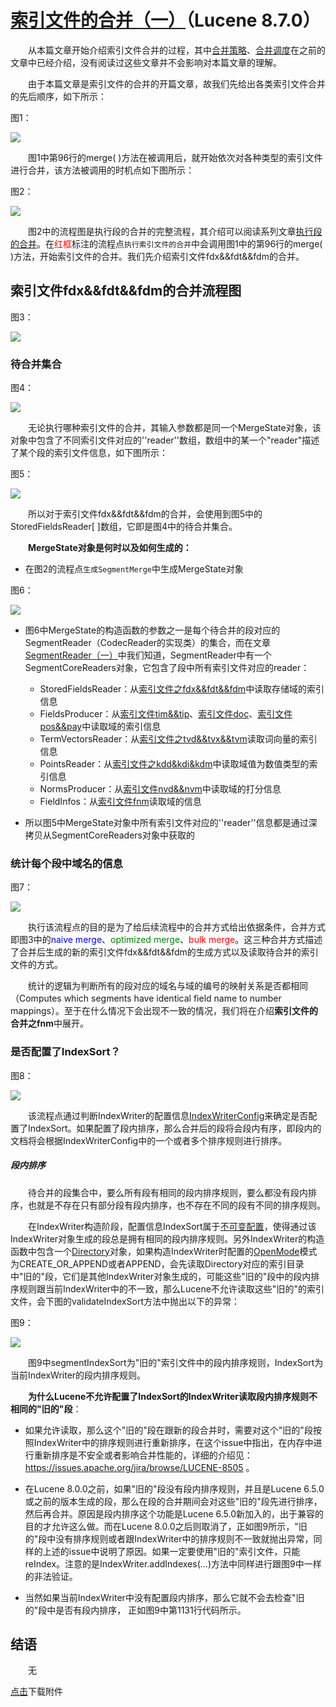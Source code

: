 # [索引文件的合并（一）](https://www.amazingkoala.com.cn/Lucene/Index/)（Lucene 8.7.0）

&emsp;&emsp;从本篇文章开始介绍索引文件合并的过程，其中[合并策略](https://www.amazingkoala.com.cn/Lucene/Index/2019/0516/59.html)、[合并调度](https://www.amazingkoala.com.cn/Lucene/Index/2019/0519/60.html)在之前的文章中已经介绍，没有阅读过这些文章并不会影响对本篇文章的理解。

&emsp;&emsp;由于本篇文章是索引文件的合并的开篇文章，故我们先给出各类索引文件合并的先后顺序，如下所示：

图1：

<img src="索引文件的合并（一）-image/1.png">

&emsp;&emsp;图1中第96行的merge( )方法在被调用后，就开始依次对各种类型的索引文件进行合并，该方法被调用的时机点如下图所示：

图2：

<img src="索引文件的合并（一）-image/2.png">

&emsp;&emsp;图2中的流程图是执行段的合并的完整流程，其介绍可以阅读系列文章[执行段的合并](https://www.amazingkoala.com.cn/Lucene/Index/2019/1024/101.html)。在<font color=red>红框</font>标注的流程点`执行索引文件的合并`中会调用图1中的第96行的merge( )方法，开始索引文件的合并。我们先介绍索引文件fdx&&fdt&&fdm的合并。

## 索引文件fdx&&fdt&&fdm的合并流程图

图3：

<img src="索引文件的合并（一）-image/3.png">

### 待合并集合

图4：

<img src="索引文件的合并（一）-image/4.png">

&emsp;&emsp;无论执行哪种索引文件的合并，其输入参数都是同一个MergeState对象，该对象中包含了不同索引文件对应的''reader''数组，数组中的某一个"reader"描述了某个段的索引文件信息，如下图所示：

图5：

<img src="索引文件的合并（一）-image/5.png">

&emsp;&emsp;所以对于索引文件fdx&&fdt&&fdm的合并，会使用到图5中的StoredFieldsReader[ \]数组，它即是图4中的待合并集合。

&emsp;&emsp;**MergeState对象是何时以及如何生成的：**

- 在图2的流程点`生成SegmentMerge`中生成MergeState对象

图6：

<img src="索引文件的合并（一）-image/6.png">

- 图6中MergeState的构造函数的参数之一是每个待合并的段对应的SegmentReader（CodecReader的实现类）的集合，而在文章[SegmentReader（一）](https://www.amazingkoala.com.cn/Lucene/Index/2019/1014/99.html)中我们知道，SegmentReader中有一个SegmentCoreReaders对象，它包含了段中所有索引文件对应的reader：

  - StoredFieldsReader：从[索引文件之fdx&&fdt&&fdm](https://www.amazingkoala.com.cn/Lucene/suoyinwenjian/2020/1013/169.html)中读取存储域的索引信息
  - FieldsProducer：从[索引文件tim&&tip](https://www.amazingkoala.com.cn/Lucene/suoyinwenjian/2019/0401/43.html)、[索引文件doc](https://www.amazingkoala.com.cn/Lucene/suoyinwenjian/2019/0324/42.html)、[索引文件pos&&pay](https://www.amazingkoala.com.cn/Lucene/suoyinwenjian/2019/0324/41.html)中读取域的索引信息
  - TermVectorsReader：从[索引文件之tvd&&tvx&&tvm](https://www.amazingkoala.com.cn/Lucene/suoyinwenjian/2020/1117/178.html)读取词向量的索引信息
  - PointsReader：从[索引文件之kdd&kdi&kdm](https://www.amazingkoala.com.cn/Lucene/suoyinwenjian/2020/1027/172.html)中读取域值为数值类型的索引信息
  - NormsProducer：从[索引文件nvd&&nvm](https://www.amazingkoala.com.cn/Lucene/suoyinwenjian/2019/0305/39.html)中读取域的打分信息
  - FieldInfos：从[索引文件fnm](https://www.amazingkoala.com.cn/Lucene/suoyinwenjian/2019/0606/64.html)读取域的信息

- 所以图5中MergeState对象中所有索引文件对应的''reader''信息都是通过深拷贝从SegmentCoreReaders对象中获取的

### 统计每个段中域名的信息

图7：

<img src="索引文件的合并（一）-image/7.png">

&emsp;&emsp;执行该流程点的目的是为了给后续流程中的合并方式给出依据条件，合并方式即图3中的<font color=blue>naive merge</font>、<font color=green>optimized merge</font>、<font color=red>bulk merge</font>。这三种合并方式描述了合并后生成的新的索引文件fdx&&fdt&&fdm的生成方式以及读取待合并的索引文件的方式。

&emsp;&emsp;统计的逻辑为判断所有的段对应的域名与域的编号的映射关系是否都相同（Computes which segments have identical field name to number mappings）。至于在什么情况下会出现不一致的情况，我们将在介绍**索引文件的合并之fnm**中展开。

### 是否配置了IndexSort？

图8：

<img src="索引文件的合并（一）-image/8.png">

&emsp;&emsp;该流程点通过判断IndexWriter的配置信息[IndexWriterConfig](https://www.amazingkoala.com.cn/Lucene/Index/2019/1111/106.html)来确定是否配置了IndexSort。如果配置了段内排序，那么合并后的段将会段内有序，即段内的文档将会根据IndexWriterConfig中的一个或者多个排序规则进行排序。

##### 段内排序

&emsp;&emsp;待合并的段集合中，要么所有段有相同的段内排序规则，要么都没有段内排序，也就是不存在只有部分段有段内排序，也不存在不同的段有不同的排序规则。

&emsp;&emsp;在IndexWriter构造阶段，配置信息IndexSort属于[不可变配置](https://www.amazingkoala.com.cn/Lucene/Index/2019/1111/106.html)，使得通过该IndexWriter对象生成的段总是拥有相同的段内排序规则。另外IndexWriter的构造函数中包含一个[Directory](https://www.amazingkoala.com.cn/Lucene/Store/2019/0613/66.html)对象，如果构造IndexWriter时配置的[OpenMode](https://www.amazingkoala.com.cn/Lucene/Index/2019/1111/106.html)模式为CREATE_OR_APPEND或者APPEND，会先读取Directory对应的索引目录中"旧的"段，它们是其他IndexWriter对象生成的，可能这些"旧的"段中的段内排序规则跟当前IndexWriter中的不一致，那么Lucene不允许读取这些"旧的"的索引文件，会下图的validateIndexSort方法中抛出以下的异常：

图9：

<img src="索引文件的合并（一）-image/9.png">

&emsp;&emsp;图9中segmentIndexSort为"旧的"索引文件中的段内排序规则，IndexSort为当前IndexWriter的段内排序规则。

&emsp;&emsp;**为什么Lucene不允许配置了IndexSort的IndexWriter读取段内排序规则不相同的"旧的"段**：

- 如果允许读取，那么这个"旧的"段在跟新的段合并时，需要对这个"旧的"段按照IndexWriter中的排序规则进行重新排序，在这个issue中指出，在内存中进行重新排序是不安全或者影响合并性能的，详细的介绍见：https://issues.apache.org/jira/browse/LUCENE-8505 。

- 在Lucene 8.0.0之前，如果"旧的"段没有段内排序规则，并且是Lucene 6.5.0或之前的版本生成的段，那么在段的合并期间会对这些"旧的"段先进行排序，然后再合并。原因是段内排序这个功能是Lucene 6.5.0新加入的，出于兼容的目的才允许这么做。而在Lucene 8.0.0之后则取消了，正如图9所示，"旧的"段中没有排序规则或者跟IndexWriter中的排序规则不一致就抛出异常，同样的上述的issue中说明了原因。如果一定要使用"旧的"索引文件，只能reIndex。注意的是IndexWriter.addIndexes(...)方法中同样进行跟图9中一样的非法验证。

- 当然如果当前IndexWriter中没有配置段内排序，那么它就不会去检查"旧的"段中是否有段内排序， 正如图9中第1131行代码所示。

## 结语

&emsp;&emsp;无

[点击]()下载附件
